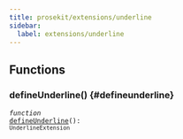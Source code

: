 ```yaml
---
title: prosekit/extensions/underline
sidebar:
  label: extensions/underline
---
```


## Functions

### defineUnderline() {#defineunderline}

<dl>

<dt>

<code data-typedoc-code><i>function</i> <i></i> <a id="defineunderline" href="#defineunderline">defineUnderline</a>(): `UnderlineExtension`</code>

</dt>

<dd>

</dd>

</dl>
